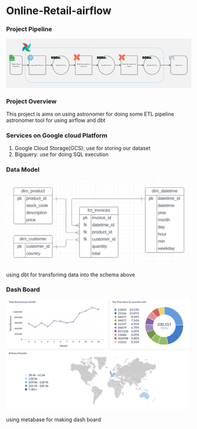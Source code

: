 # Online-Retail-airflow

### Project Pipeline
![img](img/pipeline.png)

### Project Overview
This project is aims on using astronomer for doing some ETL pipeline astronomer tool for using airflow and dbt 

### Services on Google cloud Platform
1. Google Cloud Storage(GCS): use for storing our dataset
2. Bigquery: use for doing SQL execution

### Data Model
![img](img/data_model.png)

using dbt for transforimg data into the schema above 

### Dash Board
![img](img/dash_board.png)

using metabase for making dash board
